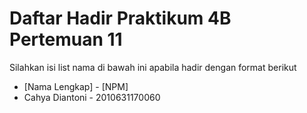 # Daftar Hadir Praktikum 4B Pertemuan 11
Silahkan isi list nama di bawah ini apabila hadir dengan format berikut

- [Nama Lengkap] - [NPM]
- Cahya Diantoni - 2010631170060
